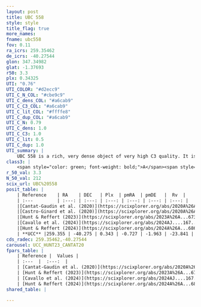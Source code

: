 ```yaml
---
layout: post
title: UBC 558
style: style
title_flag: true
more_names: 
fname: ubc558
fov: 0.11
ra_icrs: 259.35462
de_icrs: -40.27544
glon: 347.34982
glat: -1.37693
r50: 3.3
plx: 0.34325
UTI: "0.76"
UTI_COLOR: "#d2ecc9"
UTI_C_N_COL: "#cbe9c9"
UTI_C_dens_COL: "#a6cab9"
UTI_C_C3_COL: "#a6cab9"
UTI_C_lit_COL: "#ffffe8"
UTI_C_dup_COL: "#a6cab9"
UTI_C_N: 0.79
UTI_C_dens: 1.0
UTI_C_C3: 1.0
UTI_C_lit: 0.5
UTI_C_dup: 1.0
UTI_summary: |
    UBC 558 is a rich, very dense object of very high C3 quality. It is moderately studied in the literature.
class3: |
    <span style="color: green; font-weight: bold;">A</span><span style="color: green; font-weight: bold;">A</span>
r_50_val: 3.3
N_50_val: 212
scix_url: UBC%20558
posit_table: |
    | Reference    | RA    | DEC   | Plx  | pmRA  | pmDE   |  Rv  |
    | :---         | :---: | :---: | :---: | :---: | :---: | :---: |
    |[Cantat-Gaudin et al. (2020)](https://scixplorer.org/abs/2020A%26A...640A...1C) | 259.353 | -40.276 | 0.342 | -0.734 | -1.952 | -- |
    |[Castro-Ginard et al. (2020)](https://scixplorer.org/abs/2020A%26A...635A..45C) | 259.342 | -40.274 | 0.341 | -0.732 | -1.958 | -- |
    |[Hunt & Reffert (2023)](https://scixplorer.org/abs/2023A%26A...673A.114H) | 259.372 | -40.277 | 0.346 | -0.685 | -1.962 | 3.868 |
    |[Cavallo et al. (2024)](https://scixplorer.org/abs/2024AJ....167...12C) | 259.354 | -40.257 | 0.345 | -- | -- | -- |
    |[Hunt & Reffert (2024)](https://scixplorer.org/abs/2024A%26A...686A..42H) | 259.372 | -40.277 | 0.346 | -0.685 | -1.962 | 3.868 |
    | **UCC** |259.355 | -40.275 | 0.343 | -0.727 | -1.963 | -23.841 | 
cds_radec: 259.35462,-40.27544
carousel: UCC_HUNT23_CANTAT20
fpars_table: |
    | Reference |  Values |
    | :---  |  :---:  |
    | [Cantat-Gaudin et al. (2020)](https://scixplorer.org/abs/2020A%26A...640A...1C) | `AVNN=3.23, DMNN=12.26, AgeNN=6.86` |
    | [Hunt & Reffert (2023)](https://scixplorer.org/abs/2023A%26A...673A.114H) | `AV50=3.923, diffAV50=2.653, MOD50=12.07, logAge50=7.514` |
    | [Cavallo et al. (2024)](https://scixplorer.org/abs/2024AJ....167...12C) | `AV50=4.23, dMod50=11.78, logAge50=7.55, [Fe/H]50=-0.1` |
    | [Hunt & Reffert (2024)](https://scixplorer.org/abs/2024A%26A...686A..42H) | `MassJ=3787.75` |
shared_table: |
    
---
```

